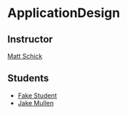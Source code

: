 # ApplicationDesign


## Instructor

[Matt Schick](https://github.com/schickm)

## Students

* [Fake Student](https://github.com/FakeStudent)
* [Jake Mullen](https://github.com/FakeStudent)
